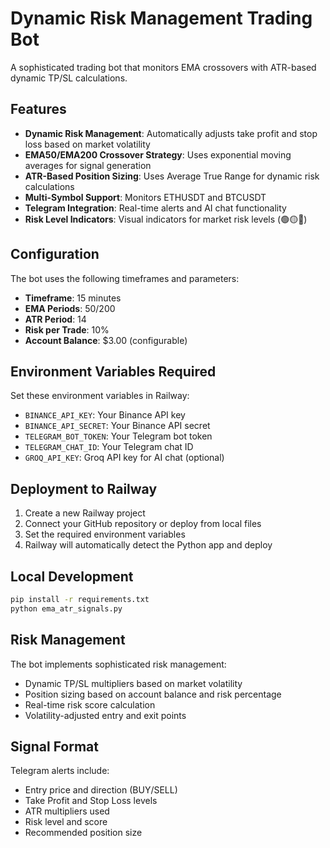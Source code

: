 # Dynamic Risk Management Trading Bot

A sophisticated trading bot that monitors EMA crossovers with ATR-based dynamic TP/SL calculations.

## Features

- **Dynamic Risk Management**: Automatically adjusts take profit and stop loss based on market volatility
- **EMA50/EMA200 Crossover Strategy**: Uses exponential moving averages for signal generation  
- **ATR-Based Position Sizing**: Uses Average True Range for dynamic risk calculations
- **Multi-Symbol Support**: Monitors ETHUSDT and BTCUSDT
- **Telegram Integration**: Real-time alerts and AI chat functionality
- **Risk Level Indicators**: Visual indicators for market risk levels (🟢🟡🔴)

## Configuration

The bot uses the following timeframes and parameters:
- **Timeframe**: 15 minutes
- **EMA Periods**: 50/200
- **ATR Period**: 14
- **Risk per Trade**: 10%
- **Account Balance**: $3.00 (configurable)

## Environment Variables Required

Set these environment variables in Railway:

- `BINANCE_API_KEY`: Your Binance API key
- `BINANCE_API_SECRET`: Your Binance API secret  
- `TELEGRAM_BOT_TOKEN`: Your Telegram bot token
- `TELEGRAM_CHAT_ID`: Your Telegram chat ID
- `GROQ_API_KEY`: Groq API key for AI chat (optional)

## Deployment to Railway

1. Create a new Railway project
2. Connect your GitHub repository or deploy from local files
3. Set the required environment variables
4. Railway will automatically detect the Python app and deploy

## Local Development

```bash
pip install -r requirements.txt
python ema_atr_signals.py
```

## Risk Management

The bot implements sophisticated risk management:
- Dynamic TP/SL multipliers based on market volatility
- Position sizing based on account balance and risk percentage
- Real-time risk score calculation
- Volatility-adjusted entry and exit points

## Signal Format

Telegram alerts include:
- Entry price and direction (BUY/SELL)
- Take Profit and Stop Loss levels
- ATR multipliers used
- Risk level and score
- Recommended position size
